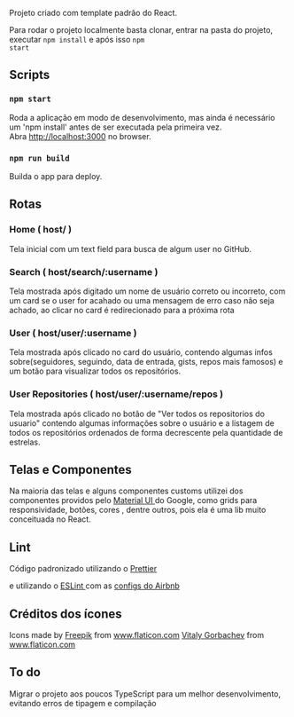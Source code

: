 Projeto criado com template padrão do React.<br>

Para rodar o projeto localmente basta clonar, entrar na pasta do projeto, executar <code>npm install</code> e após isso <code>npm start</code>

## Scripts

### `npm start`

Roda a aplicação em modo de desenvolvimento, mas ainda é necessário um 'npm install' antes de ser executada pela primeira vez.<br />
Abra [http://localhost:3000](http://localhost:3000) no browser.

### `npm run build`

Builda o app para deploy.<br />

## Rotas

### Home ( host/ )

Tela inicial com um text field para busca de algum user no GitHub.

### Search ( host/search/:username )

Tela mostrada após digitado um nome de usuário correto ou incorreto, com um card se o user for acahado ou uma mensagem de erro caso não seja achado, ao clicar no card é redirecionado para a próxima rota


### User ( host/user/:username )

Tela mostrada após clicado no card do usuário, contendo algumas infos sobre(seguidores, seguindo, data de entrada, gists, repos mais famosos) e um botão para visualizar todos os repositórios.

### User Repositories ( host/user/:username/repos )

Tela mostrada após clicado no botão de "Ver todos os repositorios do usuario" contendo algumas informações sobre o usuário e a listagem de todos os repositórios ordenados de forma decrescente pela quantidade de estrelas.

## Telas e Componentes
<p>Na maioria das telas e alguns componentes customs utilizei dos componentes providos pelo <a href="https://material-ui.com/pt/"> Material UI </a> do Google, como grids para responsividade, botões, cores , dentre outros, pois ela é uma lib muito conceituada no React.
</p>

## Lint
<p>Código padronizado utilizando o <a href="https://prettier.io/docs/en/configuration.html"> Prettier </a> 
</p>
<p>e utilizando o <a href="https://eslint.org/"> ESLint </a>  com as  <a href="https://github.com/airbnb/javascript/tree/master/packages/eslint-config-airbnb">configs do Airbnb</a> 
</p>

## Créditos dos ícones
<div>
    Icons made by 
    <a href="https://www.flaticon.com/authors/freepik" title="Freepik">Freepik</a> from <a href="https://www.flaticon.com/" title="Flaticon">www.flaticon.com</a>
    <a href="https://www.flaticon.com/authors/vitaly-gorbachev" title="Vitaly Gorbachev">Vitaly Gorbachev</a> from <a href="https://www.flaticon.com/" title="Flaticon"> www.flaticon.com</a>
</div>

## To do
Migrar o projeto aos poucos TypeScript para um melhor desenvolvimento, evitando erros de tipagem e compilação
